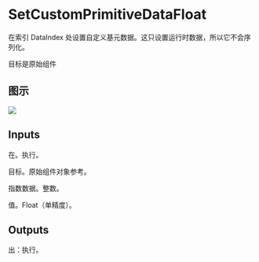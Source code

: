 # SetCustomPrimitiveDataFloat

在索引 DataIndex 处设置自定义基元数据。这只设置运行时数据，所以它不会序列化。

目标是原始组件

## 图示

![]($-20221218-20380552.png)

## Inputs

在。执行。

目标。原始组件对象参考。

指数数据。整数。

值。Float（单精度）。  

## Outputs

出：执行。
